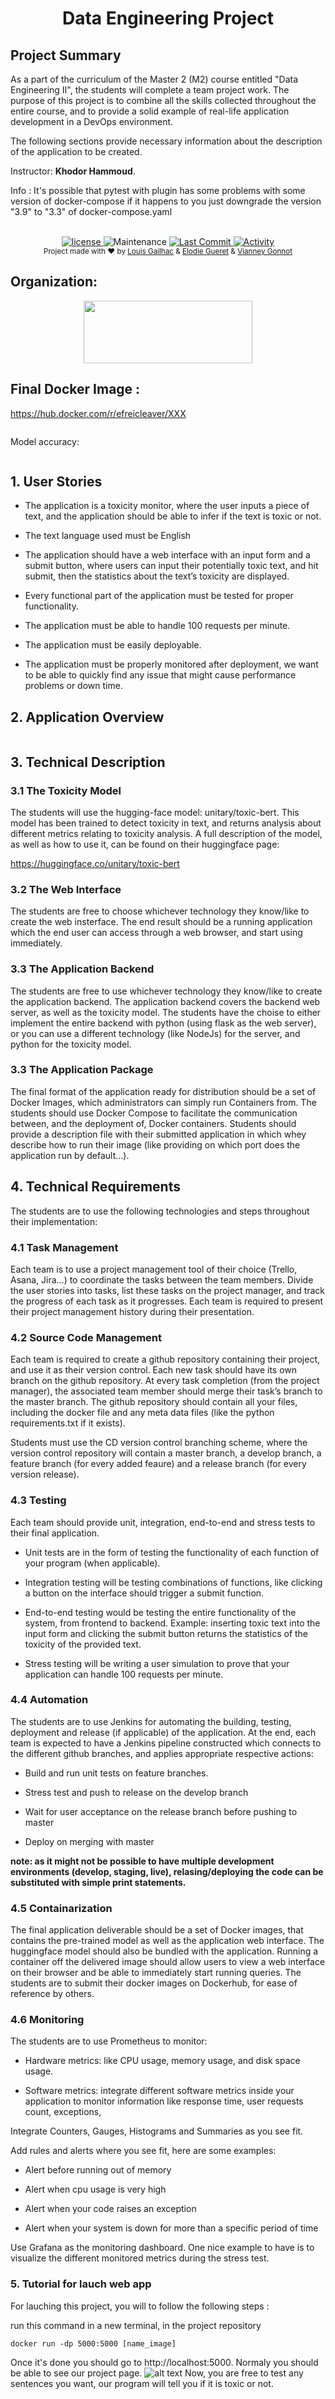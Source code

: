 <h1 align="center">Data Engineering Project</h1>

## Project Summary

As a part of the curriculum of the Master 2 (M2) course entitled &quot;Data Engineering II&quot;, the students will complete a team project work. The purpose of this project is to combine all the skills collected throughout the entire course, and to provide a solid example of real-life application development in a DevOps environment.

The following sections provide necessary information about the description of the application to be created.

Instructor: **Khodor Hammoud**.
  
Info :
It's possible that pytest with plugin has some problems with some version of docker-compose if it happens to you just downgrade the version "3.9" to "3.3" of docker-compose.yaml

<br />

<div align="center">
  <!-- license -->
  <a href="https://www.mozilla.org/en-US/MPL/2.0/">
    <img src="https://img.shields.io/github/license/CleaverEFREI/FinalProjectDataEng?style=for-the-badge"
      alt="license" />
  </a>
  <!-- Maintenance -->
    <img src="https://img.shields.io/maintenance/yes/2022?style=for-the-badge"
      alt="Maintenance" />
  <!-- Last Commit -->
  <a href="https://github.com/CleaverEFREI/FinalProjectDataEng/commit/main">
    <img src="https://img.shields.io/github/last-commit/CleaverEFREI/FinalProjectDataEng?style=for-the-badge"
      alt="Last Commit" />
  </a>
  <!-- Activity -->
  <a href="https://github.com/CleaverEFREI/FinalProjectDataEng/graphs/commit-activity">
    <img src="https://img.shields.io/github/commit-activity/w/CleaverEFREI/FinalProjectDataEng?style=for-the-badge"
      alt="Activity" />
  </a>
</div>

<div align="center">
  <sub>Project made with ❤︎ by
  <a href="https://github.com/CleaverEFREI">Louis Gailhac</a> & <a href="https://github.com/bididi?tab=repositories">Elodie Gueret</a> & <a href="https://github.com/Vianneygonnot">Vianney Gonnot</a>
</div>

## Organization:
<div align="center">
<a href="https://www.efrei.fr/" target="_blank"><img src="https://www.efrei.fr/wp-content/uploads/2019/06/Logo-Efrei-2017-Fr-Web.png" width="270" height="100"></a>
</div>

## Final Docker Image :
https://hub.docker.com/r/efreicleaver/XXX

  <img src="">
  
  
Model accuracy:

<img src="">
  
## 1. User Stories

- The application is a toxicity monitor, where the user inputs a piece of text, and the application should be able to infer if the text is toxic or not.

- The text language used must be English

- The application should have a web interface with an input form and a submit button, where users can input their potentially toxic text, and hit submit, then the statistics about the text’s toxicity are displayed.

- Every functional part of the application must be tested for proper functionality.

- The application must be able to handle 100 requests per minute.

- The application must be easily deployable.

- The application must be properly monitored after deployment, we want to be able to quickly find any issue that might cause performance problems or down time.

## 2. Application Overview
  
  <img src="">
  

## 3. Technical Description

### 3.1 The Toxicity Model

The students will use the hugging-face model: unitary/toxic-bert. This model has been trained to detect toxicity in text, and returns analysis about different metrics relating to toxicity analysis. A full description of the model, as well as how to use it, can be found on their huggingface page:

https://huggingface.co/unitary/toxic-bert

### 3.2 The Web Interface

The students are free to choose whichever technology they know/like to create the web insterface. The end result should be a running application which the end user can access through a web browser, and start using immediately.

### 3.3 The Application Backend

The students are free to use whichever technology they know/like to create the application backend. The application backend covers the backend web server, as well as the toxicity model. The students have the choise to either implement the entire backend with python (using flask as the web server), or you can use a different technology (like NodeJs) for the server, and python for the toxicity model.

### 3.3 The Application Package

The final format of the application ready for distribution should be a set of Docker Images, which administrators can simply run Containers from. The students should use Docker Compose to facilitate the communication between, and the deployment of, Docker containers. Students should provide a description file with their submitted application in which whey describe how to run their image (like providing on which port does the application run by default…).

## 4. Technical Requirements

The students are to use the following technologies and steps throughout their implementation:

### 4.1 Task Management

Each team is to use a project management tool of their choice (Trello, Asana, Jira…) to coordinate the tasks between the team members. Divide the user stories into tasks, list these tasks on the project manager, and track the progress of each task as it progresses. Each team is required to present their project management history during their presentation.

### 4.2 Source Code Management

Each team is required to create a github repository containing their project, and use it as their version control. Each new task should have its own branch on the github repository. At every task completion (from the project manager), the associated team member should merge their task’s branch to the master branch. The github repository should contain all your files, including the docker file and any meta data files (like the python requirements.txt if it exists).

Students must use the CD version control branching scheme, where the version control repository will contain a master branch, a develop branch, a feature branch (for every added feaure) and a release branch (for every version release).

### 4.3 Testing

Each team should provide unit, integration, end-to-end and stress tests to their final application.

- Unit tests are in the form of testing the functionality of each function of your program (when applicable).

- Integration testing will be testing combinations of functions, like clicking a button on the interface should trigger a submit function.

- End-to-end testing would be testing the entire functionality of the system, from frontend to backend. Example: inserting toxic text into the input form and clicking the submit button returns the statistics of the toxicity of the provided text.

- Stress testing will be writing a user simulation to prove that your application can handle 100 requests per minute.

### 4.4 Automation

The students are to use Jenkins for automating the building, testing, deployment and release (if applicable) of the application. At the end, each team is expected to have a Jenkins pipeline constructed which connects to the different github branches, and applies appropriate respective actions:

- Build and run unit tests on feature branches.

- Stress test and push to release on the develop branch

- Wait for user acceptance on the release branch before pushing to master

- Deploy on merging with master

**note: as it might not be possible to have multiple development environments (develop, staging, live), relasing/deploying the code can be substituted with simple print statements.**

### 4.5 Containarization

The final application deliverable should be a set of Docker images, that contains the pre-trained model as well as the application web interface. The huggingface model should also be bundled with the application. Running a container off the delivered image should allow users to view a web interface on their browser and be able to immediately start running queries. The students are to submit their docker images on Dockerhub, for ease of reference by others.

### 4.6 Monitoring

The students are to use Prometheus to monitor:

- Hardware metrics: like CPU usage, memory usage, and disk space usage.

- Software metrics: integrate different software metrics inside your application to monitor information like response time, user requests count, exceptions,

Integrate Counters, Gauges, Histograms and Summaries as you see fit.

Add rules and alerts where you see fit, here are some examples:

- Alert before running out of memory

- Alert when cpu usage is very high

- Alert when your code raises an exception

- Alert when your system is down for more than a specific period of time

Use Grafana as the monitoring dashboard.
One nice example to have is to visualize the different monitored metrics during the stress test.


### 5. Tutorial for lauch web app

For lauching this project, you will to follow the following steps :

run this command in a new terminal, in the project repository

```
docker run -dp 5000:5000 [name_image]
```
Once it's done you should go to http://localhost:5000.
Normaly you should be able to see our project page.
![alt text](https://github.com/CleaverEFREI/FinalProjectDataEng/blob/main/Images/site.PNG?raw=true)
Now, you are free to test any sentences you want, our program will tell you if it is toxic or not.



